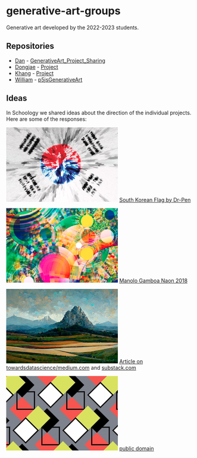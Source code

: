 # generative-art-groups
Generative art developed by the 2022-2023 students.

## Repositories

- [Dan](https://github.com/DanDC25) - [GenerativeArt_Project_Sharing](https://github.com/DanDC25/GenerativeArt_Project_Sharing)
- [Dongjae](https://github.com/dongdongthedingdong) - [Project](https://github.com/dongdongthedingdong/Collaborative-Project)
- [Khang](https://github.com/khangpham24) - [Project]()
- [William](https://github.com/IsNotAvaliable) - [p5jsGenerativeArt](https://github.com/IsNotAvaliable/p5jsGenerativeArt)

## Ideas

In Schoology we shared ideas about the direction of the individual projects. Here are some of the responses:

![DJ](docs/dj2022.png) [South Korean Flag by Dr-Pen](https://wall.alphacoders.com/big.php?i=896462)

![Dan](docs/dan2022.png) [Manolo Gamboa Naon 2018](https://www.behance.net/gallery/64930903/VVRRR)

![Khang](docs/khang2022.png) [Article on towardsdatascience/medium.com](https://medium.com/m/global-identity?redirectUrl=https%3A%2F%2Ftowardsdatascience.com%2Fhow-i-used-ai-to-reimagine-10-famous-landscape-paintings-3e2924e03f79) and [substack.com](https://thealgorithmicbridge.substack.com/p/ai-reimagines-10-famous-landscape)

![William](docs/william2022.png) [public domain](https://www.publicdomainpictures.net/en/view-image.php?image=378643&picture=colorful-box-repeating-pattern)
